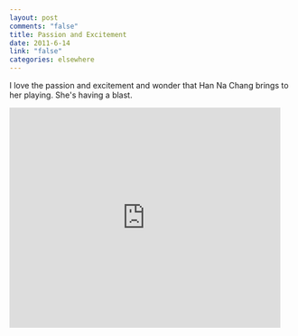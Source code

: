 ```yaml
--- 
layout: post
comments: "false"
title: Passion and Excitement
date: 2011-6-14
link: "false"
categories: elsewhere
---
```

I love the passion and excitement and wonder that Han Na Chang brings to her playing. She's having a blast.

<iframe width="480" height="390" src="http://www.youtube.com/embed/-aoUxKfHS9I?rel=0" frameborder="0" allowfullscreen></iframe>
